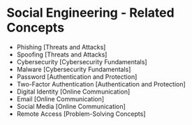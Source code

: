 # Social Engineering - Related Concepts

- Phishing [Threats and Attacks]
- Spoofing [Threats and Attacks]
- Cybersecurity [Cybersecurity Fundamentals]
- Malware [Cybersecurity Fundamentals]
- Password [Authentication and Protection]
- Two-Factor Authentication [Authentication and Protection]
- Digital Identity [Online Communication]
- Email [Online Communication]
- Social Media [Online Communication]
- Remote Access [Problem-Solving Concepts]
